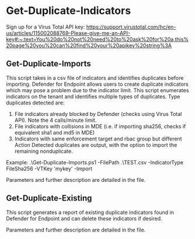 # Get-Duplicate-Indicators
Sign up for a Virus Total API key: https://support.virustotal.com/hc/en-us/articles/115002088769-Please-give-me-an-API-key#:~:text=You%20do%20not%20need%20to%20ask%20for%20a,this%20page%20you%20can%20find%20your%20apikey%20string%3A 
## Get-Duplicate-Imports
This script takes in a csv file of indicators and identifies duplicates before importing.
Defender for Endpoint allows users to create duplicate indicators which may pose a problem
due to the indicator limit. This script enumerates indicators on the tenant and identifies
multiple types of duplicates. Type duplicates detected are:
1) File indicators already blocked by Defender (checks using Virus Total API). Note the 4 calls/minute limit.
2) File indicators with collisions in MDE (i.e. if importing sha256, checks if equivalent sha1 and md5 in MDE)
3) Indicators with same enforcement target and rbac group but different Action 
Detected duplicates are output, with the option to import the remaining nonduplicate.

Example: .\Get-Duplicate-Imports.ps1 -FilePath .\TEST.csv -IndicatorType FileSha256 -VTKey 'mykey' -Import

Parameters and further description are detailed in the file.

## Get-Duplicate-Existing
This script generates a report of existing duplicate indicators found in Defender for Endpoint and can delete these indicators if desired.

Parameters and further description are detailed in the file.
